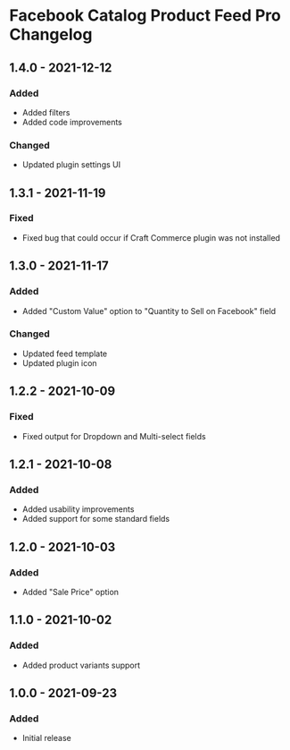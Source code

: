 # Facebook Catalog Product Feed Pro Changelog

## 1.4.0 - 2021-12-12
### Added
- Added filters
- Added code improvements

### Changed
- Updated plugin settings UI

## 1.3.1 - 2021-11-19
### Fixed
- Fixed bug that could occur if Craft Commerce plugin was not installed

## 1.3.0 - 2021-11-17
### Added
- Added "Custom Value" option to "Quantity to Sell on Facebook" field

### Changed
- Updated feed template
- Updated plugin icon

## 1.2.2 - 2021-10-09
### Fixed
- Fixed output for Dropdown and Multi-select fields

## 1.2.1 - 2021-10-08
### Added
- Added usability improvements
- Added support for some standard fields

## 1.2.0 - 2021-10-03
### Added
- Added "Sale Price" option

## 1.1.0 - 2021-10-02
### Added
- Added product variants support

## 1.0.0 - 2021-09-23
### Added
- Initial release

